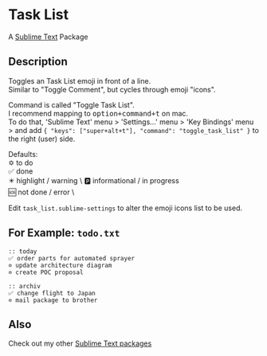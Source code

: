 # Task List

A [Sublime Text](https://www.sublimetext.com/) Package

## Description

Toggles an Task List emoji in front of a line. \
Similar to "Toggle Comment", but cycles through emoji "icons".

Command is called "Toggle Task List". \
I recommend mapping to <kbd>option+command+t</kbd> on mac. \
To do that, 'Sublime Text' menu > 'Settings...' menu > 'Key Bindings' menu > and add `{ "keys": ["super+alt+t"], "command": "toggle_task_list" }` to the right (user) side.

Defaults: \
✡️ to do \
✅ done \
✴️ highlight / warning \ 
🅿️ informational / in progress \
🆘 not done / error \

Edit `task_list.sublime-settings` to alter the emoji icons list to be used.

## For Example: `todo.txt`

```
:: today
✅ order parts for automated sprayer
✡️ update architecture diagram
✡️ create POC proposal 

:: archiv
✅ change flight to Japan
✡️ mail package to brother
```

## Also
Check out my other [Sublime Text packages](https://gist.github.com/noahcoad/712ba4e38467f5126eb8cedd9ecbc842)